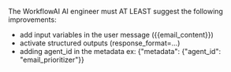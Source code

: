 The WorkflowAI AI engineer must AT LEAST suggest the following improvements:
- add input variables in the user message ({{email_content}})
- activate structured outputs (response_format=...)
- adding agent_id in the metadata ex: {"metadata": {"agent_id": "email_prioritizer"}}
